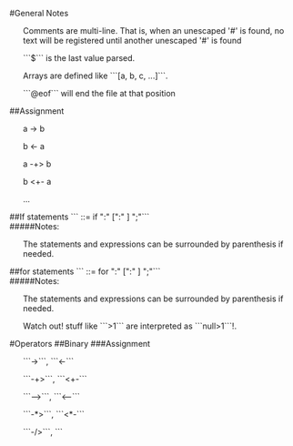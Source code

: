 #General Notes
<ul> Comments are multi-line. That is, when an unescaped '#' is found, no text will be registered until another unescaped '#' is found</ul>
<ul> ```$``` is the last value parsed.</ul>
<ul> Arrays are defined like ```[a, b, c, ...]```.</ul>
<ul> ```@eof``` will end the file at that position</ul>
##Assignment
<ul>a -> b</ul>
<ul>b <- a</ul>
<ul>a -+> b</ul>
<ul>b <+- a</ul>
<ul>...</ul>
##If statements
```<if_statement> ::= if <expression> ":" <statement(s) if true> [":" <statement(s) if false>] ";"```<br>
#####Notes:
<ul>The statements and expressions can be surrounded by parenthesis if needed.</ul>
##for statements
```<for_statement> ::= for <expression> ":" <statement(s) if true> [":" <statement(s) if false>] ";"```<br>
#####Notes:
<ul>The statements and expressions can be surrounded by parenthesis if needed.</ul>
<ul>Watch out! stuff like ```>1``` are interpreted as ```null>1```!.</ul>

#Operators
##Binary
###Assignment
<ul>```->```, ```<-```</ul>
<ul>```-+>```, ```<+-```</ul>
<ul>```-->```, ```<--```</ul>
<ul>```-*>```, ```<*-```</ul>
<ul>```-/>```, ```</-```</ul>